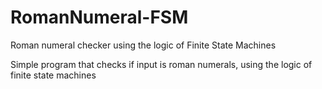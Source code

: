 # RomanNumeral-FSM
Roman numeral checker using the logic of Finite State Machines

Simple program that checks if input is roman numerals, using the logic of finite state machines
